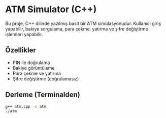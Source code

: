 # ATM Simulator (C++)

Bu proje, C++ dilinde yazılmış basit bir ATM simülasyonudur. Kullanıcı giriş yapabilir, bakiye sorgulama, para çekme, yatırma ve şifre değiştirme işlemleri yapabilir.

## Özellikler
- PIN ile doğrulama
- Bakiye görüntüleme
- Para çekme ve yatırma
- Şifre değiştirme (doğrulamasız)

## Derleme (Terminalden)
```bash
g++ atm.cpp -o atm
./atm
